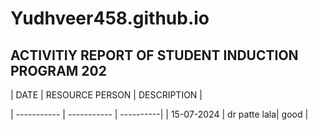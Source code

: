 # Yudhveer458.github.io
## ACTIVITIY REPORT OF STUDENT INDUCTION PROGRAM 202
| DATE | RESOURCE PERSON | DESCRIPTION |

| ----------- | ----------- | ----------| 
| 15-07-2024 | dr patte lala| good |
